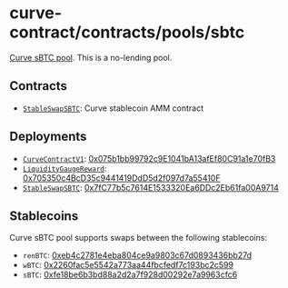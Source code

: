 # curve-contract/contracts/pools/sbtc

[Curve sBTC pool](https://www.curve.fi/sbtc). This is a no-lending pool.

## Contracts

* [`StableSwapSBTC`](StableSwapSBTC.vy): Curve stablecoin AMM contract

## Deployments

* [`CurveContractV1`](../../tokens/CurveTokenV1.vy): [0x075b1bb99792c9E1041bA13afEf80C91a1e70fB3](https://etherscan.io/address/0x075b1bb99792c9E1041bA13afEf80C91a1e70fB3)
* [`LiquidityGaugeReward`](../../gauges/LiquidityGaugeReward.vy): [0x705350c4BcD35c9441419DdD5d2f097d7a55410F](https://etherscan.io/address/0x705350c4BcD35c9441419DdD5d2f097d7a55410F)
* [`StableSwapSBTC`](StableSwapSBTC.vy): [0x7fC77b5c7614E1533320Ea6DDc2Eb61fa00A9714](https://etherscan.io/address/0x7fC77b5c7614E1533320Ea6DDc2Eb61fa00A9714)

## Stablecoins

Curve sBTC pool supports swaps between the following stablecoins:

* `renBTC`: [0xeb4c2781e4eba804ce9a9803c67d0893436bb27d](https://etherscan.io/address/0xeb4c2781e4eba804ce9a9803c67d0893436bb27d)
* `wBTC`: [0x2260fac5e5542a773aa44fbcfedf7c193bc2c599](https://etherscan.io/address/0x2260fac5e5542a773aa44fbcfedf7c193bc2c599)
* `sBTC`: [0xfe18be6b3bd88a2d2a7f928d00292e7a9963cfc6](https://etherscan.io/address/0xfe18be6b3bd88a2d2a7f928d00292e7a9963cfc6)
